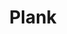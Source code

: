 ---
layout: item
title: Plank
item-id: 960
datatable: true
id: 960
name: "Plank"
members: false
lowalch: 0
highalch: 0
examine: "A plank of wood!"
monsters:
  - id: 5648
    name: "Undead Lumberjack"
    members: true
    combat_level: 30
    wiki_url: "https://oldschool.runescape.wiki/w/Undead_Lumberjack#Level_30"
    drops:
      - quantity: "1"
        rarity: 1
    image: "https://oldschool.runescape.wiki/images/thumb/c/cd/Undead_Lumberjack.png/120px-Undead_Lumberjack.png?48d36"
  - id: 5656
    name: "Undead Lumberjack"
    members: true
    combat_level: 35
    wiki_url: "https://oldschool.runescape.wiki/w/Undead_Lumberjack#Level_35"
    drops:
      - quantity: "1"
        rarity: 1
    image: "https://oldschool.runescape.wiki/images/thumb/c/cd/Undead_Lumberjack.png/120px-Undead_Lumberjack.png?48d36"
  - id: 5665
    name: "Undead Lumberjack"
    members: true
    combat_level: 40
    wiki_url: "https://oldschool.runescape.wiki/w/Undead_Lumberjack#Level_40"
    drops:
      - quantity: "1"
        rarity: 1
    image: "https://oldschool.runescape.wiki/images/thumb/c/cd/Undead_Lumberjack.png/120px-Undead_Lumberjack.png?48d36"
  - id: 5673
    name: "Undead Lumberjack"
    members: true
    combat_level: 45
    wiki_url: "https://oldschool.runescape.wiki/w/Undead_Lumberjack#Level_45"
    drops:
      - quantity: "1"
        rarity: 1
    image: "https://oldschool.runescape.wiki/images/thumb/c/cd/Undead_Lumberjack.png/120px-Undead_Lumberjack.png?48d36"
  - id: 5681
    name: "Undead Lumberjack"
    members: true
    combat_level: 50
    wiki_url: "https://oldschool.runescape.wiki/w/Undead_Lumberjack#Level_50"
    drops:
      - quantity: "1"
        rarity: 1
    image: "https://oldschool.runescape.wiki/images/thumb/c/cd/Undead_Lumberjack.png/120px-Undead_Lumberjack.png?48d36"
  - id: 5689
    name: "Undead Lumberjack"
    members: true
    combat_level: 55
    wiki_url: "https://oldschool.runescape.wiki/w/Undead_Lumberjack#Level_55"
    drops:
      - quantity: "1"
        rarity: 1
    image: "https://oldschool.runescape.wiki/images/thumb/c/cd/Undead_Lumberjack.png/120px-Undead_Lumberjack.png?48d36"
  - id: 5697
    name: "Undead Lumberjack"
    members: true
    combat_level: 60
    wiki_url: "https://oldschool.runescape.wiki/w/Undead_Lumberjack#Level_60"
    drops:
      - quantity: "1"
        rarity: 1
    image: "https://oldschool.runescape.wiki/images/thumb/c/cd/Undead_Lumberjack.png/120px-Undead_Lumberjack.png?48d36"
  - id: 5705
    name: "Undead Lumberjack"
    members: true
    combat_level: 64
    wiki_url: "https://oldschool.runescape.wiki/w/Undead_Lumberjack#Level_64"
    drops:
      - quantity: "1"
        rarity: 1
    image: "https://oldschool.runescape.wiki/images/thumb/c/cd/Undead_Lumberjack.png/120px-Undead_Lumberjack.png?48d36"
  - id: 5713
    name: "Undead Lumberjack"
    members: true
    combat_level: 70
    wiki_url: "https://oldschool.runescape.wiki/w/Undead_Lumberjack#Level_70"
    drops:
      - quantity: "1"
        rarity: 1
    image: "https://oldschool.runescape.wiki/images/thumb/c/cd/Undead_Lumberjack.png/120px-Undead_Lumberjack.png?48d36"
---